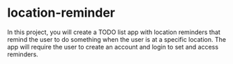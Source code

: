 # location-reminder
In this project, you will create a TODO list app with location reminders that remind the user to do something when the user is at a specific location. The app will require the user to create an account and login to set and access reminders.
